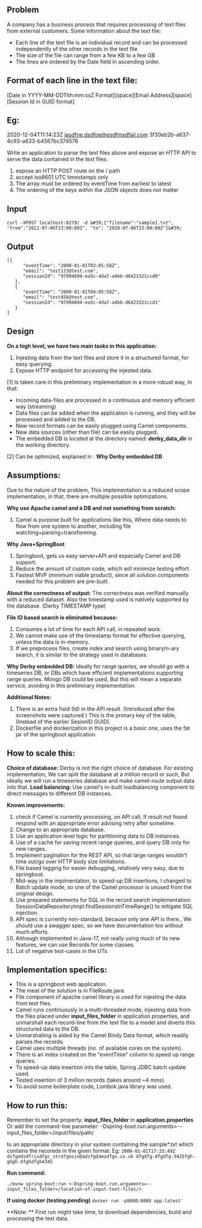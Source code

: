 Problem
---
A company has a business process that requires processing of text files from external
customers. Some information about the text file:
* Each line of the text file is an individual record and can be processed
independently of the other records in the text file
* The size of the file can range from a few KB to a few GB
* The lines are ordered by the Date field in ascending order.

Format of each line in the text file:
---
[Date in YYYY-MM-DDThh:mm:ssZ Format][space][Email Address][space][Session Id in GUID format]

Eg:
--
2020-12-04T11:14:23Z jasdfne.dsdfoe@esdfmsdfail.com 3f30eb2b-a637-4c93-a633-b4567bc374576

Write an application to parse the text files above and expose an HTTP API to
serve the data contained in the text files.

1. expose an HTTP POST route on the / path
2. accept iso8601 UTC timestamps only
3. The array must be ordered by eventTime from earliest to latest
4. The ordering of the keys within the JSON objects does not matter

Input
---
`curl -XPOST localhost:8279/ -d &#39;{"filename":"sample1.txt",
"from":"2021-07-06T23:00:00Z", "to": "2020-07-06T23:00:00Z"}&#39;`

Output
---
```
[{
      "eventTime": "2000-01-01T03:05:58Z",
      "email": "test123@test.com",
      "sessionId": "97994694-ea5c-4da7-a4bb-d6423321ccd0"
   },
   {
      "eventTime": "2000-01-01T04:05:58Z",
      "email": "test456@test.com",
      "sessionId": "97994694-ea5c-4da7-a4bb-d6423321ccd1"
   }
]
```


Design
---

**On a high level, we have two main tasks in this application:**

1. Injesting data from the text files and store it in a structured format, for easy querying.
2. Expose HTTP endpoint for accessing the injested data.

[1] Is taken care in this preliminary implementation in a more robust way, In that:

- Incoming data-files are processed in a continuous and memory efficient way (streaming)
- Data files can be added when the application is running, and they will be processed and added to the DB.
- New record formats can be easily plugged using Camel components.
- New data sources (other than file) can be easily plugged.
- The embedded DB is located at the directory named: **derby_data_dir** in the working directory.

[2] Can be optimized, explained in : **Why Derby embedded DB**

Assumptions:
---
Due to the nature of the problem, This implementation is a reduced scope implementation, in that, there are multiple
possible optimizations.

**Why use Apache camel and a DB and not something from scratch:**

1. Camel is purpose built for applications like this, Where data needs to flow from one system to another, including
   file watching+parsing+transforming.

**Why Java+SpringBoot**

1. Springboot, gets us easy server+API and especially Camel and DB support.
2. Reduce the amount of custom code, which will minimize testing effort.
3. Fastest MVP (minimum viable product), since all solution components needed for this problem are pre-built.

**About the correctness of output:**
The correctness was verified manually with a reduced dataset. Also the timestamp used is natively supported by the
database. (Derby TIMESTAMP type)

**File IO based search is eliminated because:**

1. Consumes a lot of time for each API call, in repeated work.
2. We cannot make use of the timestamp format for effective querying, unless the data is in-memory.
3. If we preprocess files, create index and search using binary/n-ary search, it is similar to the strategy used in
   databases.

**Why Derby embedded DB:**
Ideally for range queries, we should go with a timeseries DB, or DBs which have efficient implementations supporting
range queries. Mongo DB could be used, But this will mean a separate service, avoiding in this preliminary
implementation.

**Additional Notes:**

1. There is an extra field (Id) in the API result. (Introduced after the screenshots were captured.)
   This is the primary key of the table, (Instead of the earlier SesionID GUID).
2. Dockerfile and dockerization in this project is a basic one, uses the fat jar of the springboot application.

How to scale this:
---
**Choice of database:**
Derby is not the right choice of database. For existing implementation, We can split the database at a million record or
such, But ideally we will run a timeseries database and make camel-route output data into that.
**Load balancing:**
Use camel's in-built loadbalancing component to direct messages to different DB instances.

**Known improvements:**

1. check if Camel is currently processing, on API call, If result not found respond with an appropriate error advising
   retry after sometime.
2. Change to an appropriate database.
3. Use an application level logic for partitioning data to DB instances.
4. Use of a cache for saving recent range queries, and query DB only for new ranges.
5. Implement pagination for the REST API, so that large ranges wouldn't time out/go over HTTP body size limitations.
6. File based logging for easier debugging, relatively very easy, due to springboot.
7. Mid-way in the implmentation, to speed-up DB insertions, I changed to Batch update mode, so one of the Camel
   processor is unused from the original design.
8. Use prepared statements for SQL in the record search implementation:
   SessionDataRepositoryImpl.findSessionsInTimeRange() to mitigate SQL injection.
9. API spec is currently non-standard, because only one API is there., We should use a swagger spec, so we have
   documentation too without much efforts.
10. Although implemented in Java-17, not really using much of its new features, we can use Records for some classes.
11. Lot of negative test-cases in the UTs.

Implementation specifics:
---

* This is a springboot web application.
* The meat of the solution is in FileRoute.java.
* File component of apache camel library is used for injesting the data from text files.
* Camel runs continuously in a multi-threaded mode, injesting data from the files placed under **input_files_folder** in
  application.properties, and unmarshall each record-line from the text file to a model and diverts this structured data
  to the DB.
* Unmarshalling is aided by the Camel Bindy Data format, which readily parses the records.
* Camel uses multiple threads (no. of avaliable cores on the system).
* There is an index created on the "eventTime" column to speed up range queries.
* To speed-up data insertion into the table, Spring JDBC batch update used.
* Tested insertion of 3 million records (takes around ~4 mins).
* To avoid some boilerplate code, Lombok java library was used.

How to run this:
---
Remember to set the property: **input_files_folder** in **application.properties**
Or add the command-line parameter: -Dspring-boot.run.arguments=--input_files_folder=/input/files/path/

to an appropriate directory in your system containing the sample\*.txt which contains the recoreds in the given format:
Eg: `2000-01-01T17:25:49Z dsfgedsdfrisdfgc_strdfgosin@adsfgdamsdfgs.co.uk dfgdfg-dfgdfg-3425fgh-ghgh-dfghdfgh4345`

**Run command:**

`./mvnw spring-boot:run <-Dspring-boot.run.arguments=--input_files_folder=/location-of-input-text-files/>`

**If using docker (testing pending)**
`docker run -p8080:8080 app:latest'`

**Note: ** First run might take time, to download dependencies, build and processing the text data.
